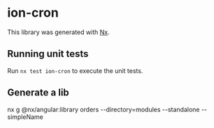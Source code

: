 # ion-cron

This library was generated with [Nx](https://nx.dev).

## Running unit tests

Run `nx test ion-cron` to execute the unit tests.


## Generate a lib
nx g @nx/angular:library orders --directory=modules --standalone --simpleName